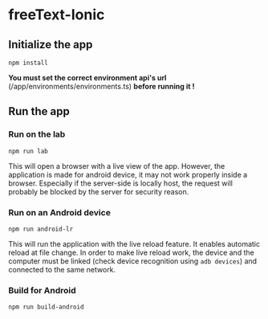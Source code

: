 # freeText-Ionic

## Initialize the app
    npm install
**You must set the correct environment api's url**
(/app/environments/environments.ts) **before running it !**
<br>


## Run the app
### Run on the lab
    npm run lab
This will open a browser with a live view of the app. However, the 
application is made for android device, it may not work properly inside
a browser. Especially if the server-side is locally host, the request
will probably be blocked by the server for security reason.
<br>

### Run on an Android device
    npm run android-lr
This will run the application with the live reload feature. It enables
automatic reload at file change. In order to make live reload work, 
the device and the computer must be linked (check device recognition 
using `adb devices`) and connected to the same network.
<br>

### Build for Android
    npm run build-android
